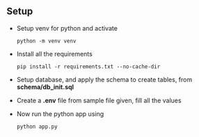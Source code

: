 ## Setup

- Setup venv for python and activate

  ```
  python -m venv venv
  ```

- Install all the requirements

  ```
  pip install -r requirements.txt --no-cache-dir
  ```

- Setup database, and apply the schema to create tables, from **schema/db_init.sql**

- Create a **.env** file from sample file given, fill all the values

- Now run the python app using
  ```
  python app.py
  ```
